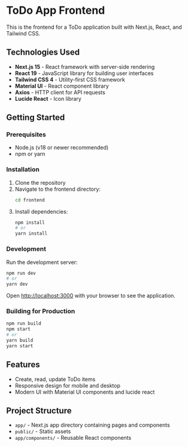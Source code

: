 # ToDo App Frontend

This is the frontend for a ToDo application built with Next.js, React, and Tailwind CSS.

## Technologies Used

- **Next.js 15** - React framework with server-side rendering
- **React 19** - JavaScript library for building user interfaces
- **Tailwind CSS 4** - Utility-first CSS framework
- **Material UI** - React component library
- **Axios** - HTTP client for API requests
- **Lucide React** - Icon library

## Getting Started

### Prerequisites

- Node.js (v18 or newer recommended)
- npm or yarn

### Installation

1. Clone the repository
2. Navigate to the frontend directory:
   ```bash
   cd frontend
   ```
3. Install dependencies:
   ```bash
   npm install
   # or
   yarn install
   ```

### Development

Run the development server:

```bash
npm run dev
# or
yarn dev
```

Open [http://localhost:3000](http://localhost:3000) with your browser to see the application.

### Building for Production

```bash
npm run build
npm start
# or
yarn build
yarn start
```

## Features

- Create, read, update ToDo items
- Responsive design for mobile and desktop
- Modern UI with Material UI components and lucide react

## Project Structure

- `app/` - Next.js app directory containing pages and components
- `public/` - Static assets
- `app/components/` - Reusable React components

 
 